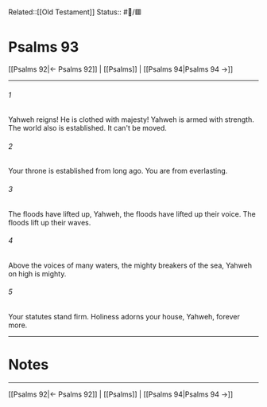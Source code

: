 Related::[[Old Testament]]
Status:: #📖/🟥
# Psalms 93

[[Psalms 92|← Psalms 92]] | [[Psalms]] | [[Psalms 94|Psalms 94 →]]
***



###### 1 
Yahweh reigns! He is clothed with majesty! Yahweh is armed with strength. The world also is established. It can't be moved. 

###### 2 
Your throne is established from long ago. You are from everlasting. 

###### 3 
The floods have lifted up, Yahweh, the floods have lifted up their voice. The floods lift up their waves. 

###### 4 
Above the voices of many waters, the mighty breakers of the sea, Yahweh on high is mighty. 

###### 5 
Your statutes stand firm. Holiness adorns your house, Yahweh, forever more.

---
# Notes


***
[[Psalms 92|← Psalms 92]] | [[Psalms]] | [[Psalms 94|Psalms 94 →]]
